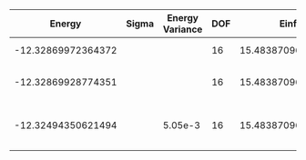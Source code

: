 | Energy             | Sigma | Energy Variance | DOF | Einf              | Method                          | Reference |
|--------------------|-------|-----------------|-----|-------------------|---------------------------------|-----------|
| -12.32869972364372 |       |                 | 16  | 15.48387096774194 | Exact diagonalization           | [code](https://github.com/varbench/methods/blob/main/scripts/tV/chain_32_P_16_2/ed_lattice_symmetries.sh) |
| -12.32869928774351 |       |                 | 16  | 15.48387096774194 | DMRG (maxbonddim = 200)         | [code](https://github.com/varbench/methods/blob/main/scripts/tV/chain_32_P_16_2/dmrg.sh) |
| -12.32494350621494 |       | 5.05e-3         | 16  | 15.48387096774194 | QMC (continuous-time expansion) | [paper](https://journals.aps.org/prb/abstract/10.1103/PhysRevB.93.155117) [code](https://github.com/wangleiphy/SpinlesstV-LCT-INT) |
